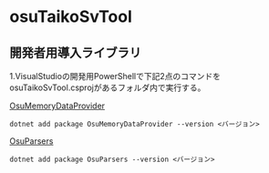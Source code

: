 # osuTaikoSvTool

## 開発者用導入ライブラリ

1.VisualStudioの開発用PowerShellで下記2点のコマンドをosuTaikoSvTool.csprojがあるフォルダ内で実行する。

[OsuMemoryDataProvider](https://www.nuget.org/packages/OsuMemoryDataProvider)
```
dotnet add package OsuMemoryDataProvider --version <バージョン>
```

[OsuParsers](https://www.nuget.org/packages/OsuParsers)
```
dotnet add package OsuParsers --version <バージョン>
```

